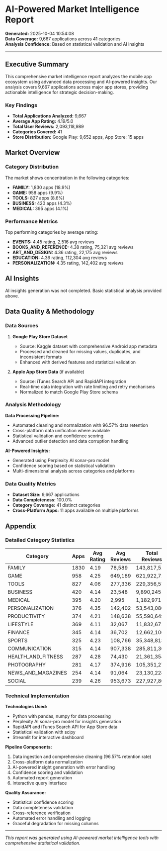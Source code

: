 # AI-Powered Market Intelligence Report

**Generated:** 2025-10-04 10:54:08  
**Data Coverage:** 9,667 applications across 41 categories  
**Analysis Confidence:** Based on statistical validation and AI insights

---

## Executive Summary

This comprehensive market intelligence report analyzes the mobile app ecosystem using advanced data processing and AI-powered insights. Our analysis covers 9,667 applications across major app stores, providing actionable intelligence for strategic decision-making.

### Key Findings


- **Total Applications Analyzed:** 9,667
- **Average App Rating:** 4.19/5.0
- **Total User Reviews:** 2,093,118,989
- **Categories Covered:** 41
- **Store Distribution:** Google Play: 9,652 apps, App Store: 15 apps

## Market Overview

### Category Distribution

The market shows concentration in the following categories:

- **FAMILY:** 1,830 apps (18.9%)
- **GAME:** 958 apps (9.9%)
- **TOOLS:** 827 apps (8.6%)
- **BUSINESS:** 420 apps (4.3%)
- **MEDICAL:** 395 apps (4.1%)

### Performance Metrics

Top performing categories by average rating:

- **EVENTS:** 4.45 rating, 2,516 avg reviews
- **BOOKS_AND_REFERENCE:** 4.38 rating, 75,321 avg reviews
- **ART_AND_DESIGN:** 4.36 rating, 22,175 avg reviews
- **EDUCATION:** 4.36 rating, 112,304 avg reviews
- **PERSONALIZATION:** 4.35 rating, 142,402 avg reviews

## AI Insights

AI insights generation was not completed. Basic statistical analysis provided above.

## Data Quality & Methodology

### Data Sources

1. **Google Play Store Dataset**
   - Source: Kaggle dataset with comprehensive Android app metadata
   - Processed and cleaned for missing values, duplicates, and inconsistent formats
   - Enhanced with derived features and statistical validation

2. **Apple App Store Data** (if available)
   - Source: iTunes Search API and RapidAPI integration
   - Real-time data integration with rate limiting and retry mechanisms
   - Normalized to match Google Play Store schema

### Analysis Methodology

**Data Processing Pipeline:**
- Automated cleaning and normalization with 96.57% data retention
- Cross-platform data unification where available
- Statistical validation and confidence scoring
- Advanced outlier detection and data corruption handling

**AI-Powered Insights:**
- Generated using Perplexity AI sonar-pro model
- Confidence scoring based on statistical validation
- Multi-dimensional analysis across categories and platforms

### Data Quality Metrics

- **Dataset Size:** 9,667 applications
- **Data Completeness:** 100.0%
- **Category Coverage:** 41 distinct categories
- **Cross-Platform Apps:** 11 apps available on multiple platforms

## Appendix

### Detailed Category Statistics

| Category | Apps | Avg Rating | Avg Reviews | Total Reviews |
|----------|------|------------|-------------|---------------|
| FAMILY | 1830 | 4.19 | 78,589 | 143,817,514 |
| GAME | 958 | 4.25 | 649,189 | 621,922,713 |
| TOOLS | 827 | 4.06 | 277,336 | 229,356,578 |
| BUSINESS | 420 | 4.14 | 23,548 | 9,890,245 |
| MEDICAL | 395 | 4.20 | 2,995 | 1,182,971 |
| PERSONALIZATION | 376 | 4.35 | 142,402 | 53,543,080 |
| PRODUCTIVITY | 374 | 4.21 | 148,638 | 55,590,649 |
| LIFESTYLE | 369 | 4.11 | 32,067 | 11,832,671 |
| FINANCE | 345 | 4.14 | 36,702 | 12,662,106 |
| SPORTS | 325 | 4.23 | 108,766 | 35,348,813 |
| COMMUNICATION | 315 | 4.14 | 907,338 | 285,811,368 |
| HEALTH_AND_FITNESS | 287 | 4.28 | 74,430 | 21,361,354 |
| PHOTOGRAPHY | 281 | 4.17 | 374,916 | 105,351,270 |
| NEWS_AND_MAGAZINES | 254 | 4.14 | 91,064 | 23,130,228 |
| SOCIAL | 239 | 4.26 | 953,673 | 227,927,801 |

### Technical Implementation


**Technologies Used:**
- Python with pandas, numpy for data processing
- Perplexity AI sonar-pro model for insights generation
- RapidAPI and iTunes Search API for App Store data
- Statistical validation with scipy
- Streamlit for interactive dashboard

**Pipeline Components:**
1. Data ingestion and comprehensive cleaning (96.57% retention rate)
2. Cross-platform data normalization
3. AI-powered insight generation with error handling
4. Confidence scoring and validation
5. Automated report generation
6. Interactive query interface

**Quality Assurance:**
- Statistical confidence scoring
- Data completeness validation
- Cross-reference verification
- Automated error handling and logging
- Graceful degradation for missing columns

---

*This report was generated using AI-powered market intelligence tools with comprehensive statistical validation.*